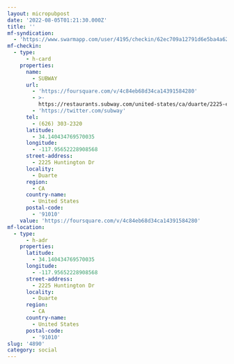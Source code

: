 ```yaml
---
layout: micropubpost
date: '2022-08-05T01:21:30.000Z'
title: ''
mf-syndication:
  - 'https://www.swarmapp.com/user/4195/checkin/62ec709a12791d6e5ba4a626'
mf-checkin:
  - type:
      - h-card
    properties:
      name:
        - SUBWAY
      url:
        - 'https://foursquare.com/v/4c84eb68d34ca14391584280'
        - >-
          https://restaurants.subway.com/united-states/ca/duarte/2225-east-huntington-drive?y_source=1_MTQ5MDcxNzktNDQwLWxvY2F0aW9uLndlYnNpdGU=
        - 'https://twitter.com/subway'
      tel:
        - (626) 303-2320
      latitude:
        - 34.140434769570035
      longitude:
        - -117.95652228908568
      street-address:
        - 2225 Huntington Dr
      locality:
        - Duarte
      region:
        - CA
      country-name:
        - United States
      postal-code:
        - '91010'
    value: 'https://foursquare.com/v/4c84eb68d34ca14391584280'
mf-location:
  - type:
      - h-adr
    properties:
      latitude:
        - 34.140434769570035
      longitude:
        - -117.95652228908568
      street-address:
        - 2225 Huntington Dr
      locality:
        - Duarte
      region:
        - CA
      country-name:
        - United States
      postal-code:
        - '91010'
slug: '4890'
category: social
---
```

